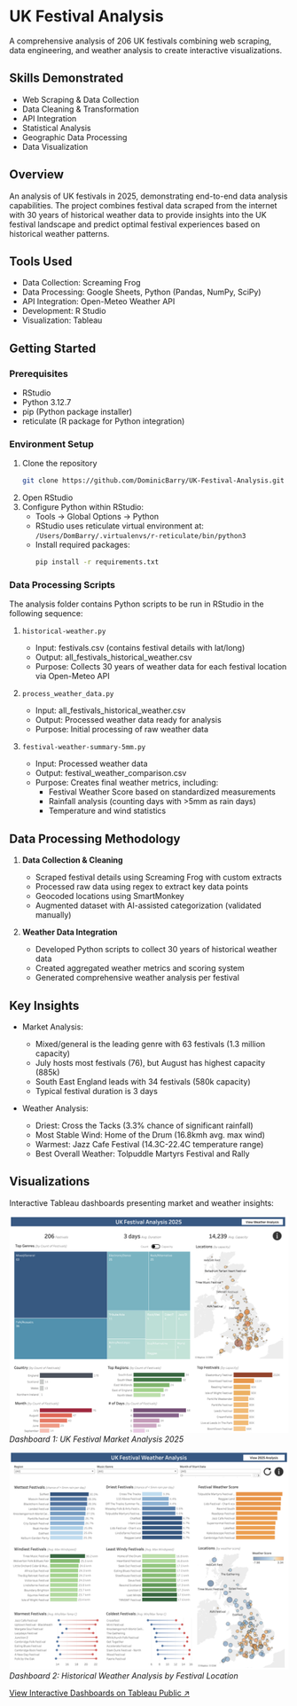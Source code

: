 # UK Festival Analysis
A comprehensive analysis of 206 UK festivals combining web scraping, data engineering, and weather analysis to create interactive visualizations.

## Skills Demonstrated
- Web Scraping & Data Collection
- Data Cleaning & Transformation
- API Integration
- Statistical Analysis
- Geographic Data Processing
- Data Visualization

## Overview
An analysis of UK festivals in 2025, demonstrating end-to-end data analysis capabilities. The project combines festival data scraped from the internet with 30 years of historical weather data to provide insights into the UK festival landscape and predict optimal festival experiences based on historical weather patterns.

## Tools Used
- Data Collection: Screaming Frog
- Data Processing: Google Sheets, Python (Pandas, NumPy, SciPy)
- API Integration: Open-Meteo Weather API
- Development: R Studio
- Visualization: Tableau

## Getting Started

### Prerequisites
- RStudio
- Python 3.12.7
- pip (Python package installer)
- reticulate (R package for Python integration)

### Environment Setup
1. Clone the repository
   ```bash
   git clone https://github.com/DominicBarry/UK-Festival-Analysis.git
   ```
2. Open RStudio
3. Configure Python within RStudio:
   - Tools → Global Options → Python
   - RStudio uses reticulate virtual environment at:
     `/Users/DomBarry/.virtualenvs/r-reticulate/bin/python3`
   - Install required packages:
     ```bash
     pip install -r requirements.txt
     ```

### Data Processing Scripts
The analysis folder contains Python scripts to be run in RStudio in the following sequence:

1. `historical-weather.py`
   - Input: festivals.csv (contains festival details with lat/long)
   - Output: all_festivals_historical_weather.csv
   - Purpose: Collects 30 years of weather data for each festival location via Open-Meteo API

2. `process_weather_data.py`
   - Input: all_festivals_historical_weather.csv
   - Output: Processed weather data ready for analysis
   - Purpose: Initial processing of raw weather data

3. `festival-weather-summary-5mm.py`
   - Input: Processed weather data
   - Output: festival_weather_comparison.csv
   - Purpose: Creates final weather metrics, including:
     - Festival Weather Score based on standardized measurements
     - Rainfall analysis (counting days with >5mm as rain days)
     - Temperature and wind statistics

## Data Processing Methodology
1. **Data Collection & Cleaning**
   - Scraped festival details using Screaming Frog with custom extracts
   - Processed raw data using regex to extract key data points
   - Geocoded locations using SmartMonkey
   - Augmented dataset with AI-assisted categorization (validated manually)

2. **Weather Data Integration**
   - Developed Python scripts to collect 30 years of historical weather data
   - Created aggregated weather metrics and scoring system
   - Generated comprehensive weather analysis per festival

## Key Insights
- Market Analysis:
  - Mixed/general is the leading genre with 63 festivals (1.3 million capacity)
  - July hosts most festivals (76), but August has highest capacity (885k)
  - South East England leads with 34 festivals (580k capacity)
  - Typical festival duration is 3 days

- Weather Analysis:
  - Driest: Cross the Tacks (3.3% chance of significant rainfall)
  - Most Stable Wind: Home of the Drum (16.8kmh avg. max wind)
  - Warmest: Jazz Cafe Festival (14.3C-22.4C temperature range)
  - Best Overall Weather: Tolpuddle Martyrs Festival and Rally

## Visualizations
Interactive Tableau dashboards presenting market and weather insights:

![Festivals Overview Dashboard](visualizations/festivals-dashboard.png)
*Dashboard 1: UK Festival Market Analysis 2025*

![Weather Analysis Dashboard](visualizations/weather-dashboard.png)
*Dashboard 2: Historical Weather Analysis by Festival Location*

[View Interactive Dashboards on Tableau Public ↗](https://public.tableau.com/app/profile/dom.barry/viz/UKFestivalAnalysis2025/FestivalAnalysis)
